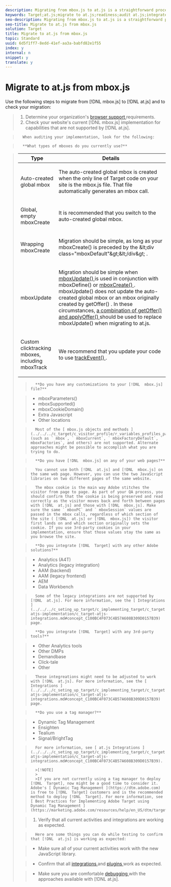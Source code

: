 ```yaml
---
description: Migrating from mbox.js to at.js is a straightforward process.
keywords: Target;at.js;migrate to at.js;readiness;audit at.js;integrate at.js
seo-description: Migrating from mbox.js to at.js is a straightforward process.
seo-title: Migrate to at.js from mbox.js
solution: Target
title: Migrate to at.js from mbox.js
topic: Standard
uuid: 6d5f1ff7-8edd-41ef-aa3a-babfd82e1f55
index: y
internal: n
snippet: y
translate: y
---
```


# Migrate to at.js from mbox.js

Use the following steps to migrate from [!DNL  mbox.js] to [!DNL  at.js] and to check your migration: 

>1. Determine your organization's [ browser support ](../../../c_seting_up_target/c_implementing_target/c_target-requirements/r_supported_browsers.md#reference_01B4BF99E7D545A7998773202A2F6100) requirements.
>1. Check your website's current [!DNL  mbox.js] implementation for capabilities that are not supported by [!DNL  at.js].

>       When auditing your implementation, look for the following: 

>       **What types of mboxes do you currently use?** 



>    <table id="table_B728D875E392457CB304D82CA85348BA"> 
 <thead> 
  <tr> 
   <th colname="col1" class="entry"> Type </th> 
   <th colname="col2" class="entry"> Details </th> 
  </tr> 
 </thead>
 <tbody> 
  <tr> 
   <td colname="col1"> <p>Auto-created global mbox </p> </td> 
   <td colname="col2"> <p> The auto-created global mbox is created when the only line of <span class="keyword"> Target </span> code on your site is the <span class="filepath"> mbox.js </span> file. That file automatically generates an mbox call. </p> </td> 
  </tr> 
  <tr> 
   <td colname="col1"> <p>Global, empty <span class="codeph"> mboxCreate </span> </p> </td> 
   <td colname="col2"> <p>It is recommended that you switch to the auto-created global mbox. </p> </td> 
  </tr> 
  <tr> 
   <td colname="col1"> <p>Wrapping <span class="codeph"> mboxCreate </span> </p> </td> 
   <td colname="col2"> <p>Migration should be simple, as long as your <span class="codeph"> mboxCreate() </span> is preceded by the <span class="codeph"> &amp;lt;div class="mboxDefault"&amp;gt;&amp;lt;/div&amp;gt; </span>. </p> </td> 
  </tr> 
  <tr> 
   <td colname="col1"> <p>mboxUpdate </p> </td> 
   <td colname="col2"> <p> Migration should be simple when <a href="../../../c_seting_up_target/c_implementing_target/c_target-atjs-implementation/cmp_at.js_Functions.md#reference_61B2B9F351344CF5B0915D5AFD21C5FE" format="dita" scope="local"> <span class="codeph"> mboxUpdate() </span> </a> is used in conjunction with <span class="codeph"> mboxDefine() </span> or <a href="../../../c_seting_up_target/c_implementing_target/c_target-atjs-implementation/cmp_at.js_Functions.md#reference_E68805FE86C64792B2066DB17B253D74" format="dita" scope="local"> <span class="codeph"> mboxCreate() </span> </a>. <span class="codeph"> mboxUpdate() </span> does not update the auto-created global mbox or an mbox originally created by <span class="codeph"> getOffer() </span>. In these circumstances, <a href="../../../c_seting_up_target/c_implementing_target/c_target-atjs-implementation/cmp_at.js_Functions.md#reference_C81525D1598A4A1199740DCAB81A7FDF" format="dita" scope="local"> a combination of <span class="codeph"> getOffer() </span> and <span class="codeph"> applyOffer() </span> </a> should be used to replace <span class="codeph"> mboxUpdate() </span> when migrating to at.js. </p> </td> 
  </tr> 
  <tr> 
   <td colname="col1"> <p>Custom clicktracking mboxes, including mboxTrack </p> </td> 
   <td colname="col2"> <p>We recommend that you update your code to use <a href="../../../c_seting_up_target/c_implementing_target/c_target-atjs-implementation/cmp_at.js_Functions.md#reference_7E0F19368F9C4BC38F1E5DC5E717E487" format="dita" scope="local"> trackEvent() </a>. </p> </td> 
  </tr> 
 </tbody> 
</table>

>       **Do you have any customizations to your [!DNL  mbox.js] file?** 

>    
>    * mboxParameters()
>    * mboxSupported()
>    * mboxCookieDomain()
>    * Extra Javascript
>    * Other locations


>       Most of the [ mbox.js objects and methods ](../../../c_target/c_visitor_profile/r_variables_profiles_parameters_methods.md#section_8C78059D15D9452F95636A5640188537) (such as ` mbox`, ` mboxCurrent`, ` mboxFactoryDefault`, ` mboxFactories`, and others) are not supported. Alternate approaches might be possible to accomplish what you are trying to do. 

>       **Do you have [!DNL  mbox.js] on any of your web pages?** 

>       You cannot use both [!DNL  at.js] and [!DNL  mbox.js] on the same web page. However, you can use the two JavaScript libraries on two different pages of the same website. 

>       The mbox cookie is the main way Adobe stitches the visitor from page to page. As part of your QA process, you should confirm that the cookie is being preserved and read correctly as the visitor moves back and forth between pages with [!DNL  at.js] and those with [!DNL  mbox.js]. Make sure the same ` mboxPC` and ` mboxSession` values are passed in the mbox calls, regardless of which section of the site ( [!DNL  at.js] or [!DNL  mbox.js]) the visitor first lands on and which section originally sets the cookie. If you use 3rd-party cookies in your implementation, ensure that those values stay the same as you browse the site. 

>       **Do you integrate [!DNL  Target] with any other Adobe solutions?** 

>    
>    * Analytics (A4T)
>    * Analytics (legacy integration)
>    * AAM (backend)
>    * AAM (legacy frontend)
>    * AEM
>    * Data Workbench


>       Some of the legacy integrations are not supported by [!DNL  at.js]. For more information, see the [ Integrations ](../../../c_seting_up_target/c_implementing_target/c_target-atjs-implementation/c_target-atjs-integrations.md#concept_C100BC4F073C4B57A608B309D0157B39) page. 

>       **Do you integrate [!DNL  Target] with any 3rd-party tools?** 

>    
>    * Other Analytics tools
>    * Other DMPs
>    * Demandbase
>    * Click-tale
>    * Other


>       These integreations might need to be adjusted to work with [!DNL  at.js]. For more information, see the [ Integrations ](../../../c_seting_up_target/c_implementing_target/c_target-atjs-implementation/c_target-atjs-integrations.md#concept_C100BC4F073C4B57A608B309D0157B39) page. 

>       **Do you use a tag manager?** 

>    
>    * Dynamic Tag Management
>    * Ensighten
>    * Tealium
>    * Signal/BrightTag


>       For more information, see [ at.js Integrations ](../../../c_seting_up_target/c_implementing_target/c_target-atjs-implementation/c_target-atjs-integrations.md#concept_C100BC4F073C4B57A608B309D0157B39). 


>       >[!NOTE]
>       >
>       >If you are not currently using a tag manager to deploy [!DNL  Target], now might be a good time to consider it. Adobe's [ Dynamic Tag Management ](https://dtm.adobe.com) is free to [!DNL  Target] customers and is the recommended method to deploy [!DNL  Target]. For more information, see [ Best Practices for Implementing Adobe Target using Dynamic Tag Management ](https://marketing.adobe.com/resources/help/en_US/dtm/target/). 

>1. Verify that all current activities and integrations are working as expected.

>       Here are some things you can do while testing to confirm that [!DNL  at.js] is working as expected: 

>    
>    * Make sure all of your current activities work with the new JavaScript library. 

>    * Confirm that all [ integrations ](../../../c_seting_up_target/c_implementing_target/c_target-atjs-implementation/c_target-atjs-integrations.md#concept_C100BC4F073C4B57A608B309D0157B39) and [ plugins ](../../../c_seting_up_target/c_implementing_target/c_target-atjs-implementation/c_target-atjs-plugins.md#concept_F5D4C0A4DACF41409CC42FDD93B13FAF) work as expected. 

>    * Make sure you are comfortable [ debugging ](../../../c_seting_up_target/c_implementing_target/c_target-atjs-implementation/c_target-debugging-atjs.md#concept_CAE591DA8C404C22917584ECD4F7494F) with the approaches available with [!DNL  at.js]. 


